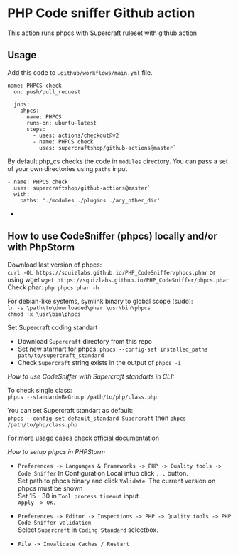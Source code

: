 PHP Code sniffer Github action
=
This action runs phpcs with Supercraft ruleset with github action

Usage
-

Add this code to `.github/workflows/main.yml` file.

    name: PHPCS check
      on: push/pull_request

      jobs:
        phpcs:
          name: PHPCS
          runs-on: ubuntu-latest
          steps:
            - uses: actions/checkout@v2
            - name: PHPCS check
              uses: supercraftshop/github-actions@master` 

By default php_cs checks the code in `modules` directory.
You can pass a set of your own directories using `paths` input

    - name: PHPCS check
      uses: supercraftshop/github-actions@master`
      with:
        paths: './modules ./plugins ./any_other_dir'
        
-
How to use CodeSniffer (phpcs) locally and/or with PhpStorm
-
Download last version of phpcs:  
`curl -OL https://squizlabs.github.io/PHP_CodeSniffer/phpcs.phar`
or using wget
`wget https://squizlabs.github.io/PHP_CodeSniffer/phpcs.phar`
Check phar: `php phpcs.phar -h`

For debian-like systems, symlink binary to global scope (sudo):  
`ln -s \path\to\downloaded\phar \usr\bin\phpcs`  
`chmod +x \usr\bin\phpcs`

Set Supercraft coding standart
- Download `Supercraft` directory from this repo
- Set new starnart for phpcs: `phpcs --config-set installed_paths path/to/supercraft_standard`
- Check `Supercraft` string exists in the output of `phpcs -i`

*How to use CodeSniffer with Supercraft standarts in CLI:*

To check single class:  
`phpcs --standard=BeGroup /path/to/php/class.php`

You can set Supercraft standart as default:  
`phpcs --config-set default_standard Supercraft`
then 
`phpcs /path/to/php/class.php`

For more usage cases check [official documentation](https://github.com/squizlabs/PHP_CodeSniffer/wiki "Title")

*How to setup phpcs in PHPStorm*
- `Preferences -> Languages & Frameworks -> PHP -> Quality tools -> Code Sniffer`
In Configuration Local intup click `...` button.  
Set path to phpcs binary and click `Validate`. The current version on phpcs must be shown  
Set 15 - 30 in `Tool process timeout` input.  
`Apply -> OK.`

- `Preferences -> Editor -> Inspections -> PHP -> Quality tools -> PHP Code Sniffer validation`  
Select `Supercraft` in `Coding Standard` selectbox.

- `File -> Invalidate Caches / Restart`   

        

          
    
